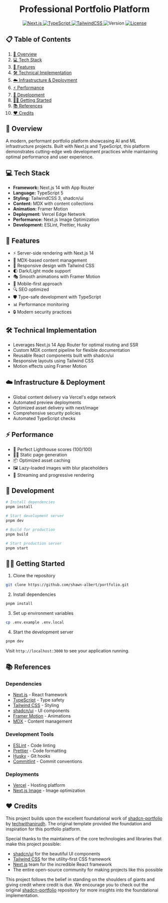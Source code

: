 <h1 align="center">Professional Portfolio Platform</h1>

<p align="center">
  <a href="https://nextjs.org" target="_blank">
    <img src="https://img.shields.io/badge/Next.js-14.2.12-black?style=for-the-badge&logo=next.js&logoColor=white" alt="Next.js" />
  </a>
  <a href="https://www.typescriptlang.org" target="_blank">
    <img src="https://img.shields.io/badge/TypeScript-5.0.0-blue?style=for-the-badge&logo=typescript&logoColor=white" alt="TypeScript" />
  </a>
  <a href="https://tailwindcss.com" target="_blank">
    <img src="https://img.shields.io/badge/TailwindCSS-3.3.0-38B2AC?style=for-the-badge&logo=tailwind-css&logoColor=white" alt="TailwindCSS" />
  </a>
  <img src="https://img.shields.io/badge/version-0.9.1-green?style=for-the-badge" alt="Version" />
  <a href="LICENSE">
    <img src="https://img.shields.io/github/license/shawn-albert/portfolio?style=for-the-badge&labelColor=000" alt="License" />
  </a>
</p>

## 📋 Table of Contents

1. [🚀 Overview](#overview)
2. [💻 Tech Stack](#tech-stack)
3. [🌟 Features](#features)
4. [🛠️ Technical Implementation](#technical-implementation)
5. [☁️ Infrastructure & Deployment](#infrastructure--deployment)
6. [⚡ Performance](#performance)
7. [🔧 Development](#development)
8. [🏃‍♂️ Getting Started](#getting-started)
9. [📚 References](#references)
10. [❤️ Credits](#credits)

## 🚀 Overview

A modern, performant portfolio platform showcasing AI and ML infrastructure projects. Built with Next.js and TypeScript, this platform demonstrates cutting-edge web development practices while maintaining optimal performance and user experience.

## 💻 Tech Stack

- **Framework:** Next.js 14 with App Router
- **Language:** TypeScript 5
- **Styling:** TailwindCSS 3, shadcn/ui
- **Content:** MDX with content collections
- **Animation:** Framer Motion
- **Deployment:** Vercel Edge Network
- **Performance:** Next.js Image Optimization
- **Development:** ESLint, Prettier, Husky

## 🌟 Features

- ⚡️ Server-side rendering with Next.js 14
- 📝 MDX-based content management
- 🎨 Responsive design with Tailwind CSS
- 🌓 Dark/Light mode support
- 🎭 Smooth animations with Framer Motion
- 📱 Mobile-first approach
- 🔍 SEO optimized
- 🛡️ Type-safe development with TypeScript
- 📊 Performance monitoring
- 🔒 Modern security practices

## 🛠️ Technical Implementation

- Leverages Next.js 14 App Router for optimal routing and SSR
- Custom MDX content pipeline for flexible documentation
- Reusable React components built with shadcn/ui
- Responsive layouts using Tailwind CSS
- Motion effects using Framer Motion

## ☁️ Infrastructure & Deployment

- Global content delivery via Vercel's edge network
- Automated preview deployments
- Optimized asset delivery with next/image
- Comprehensive security policies
- Automated TypeScript checks

## ⚡ Performance

- 💯 Perfect Lighthouse scores (100/100)
- 🏃‍♂️ Static page generation
- 📦 Optimized asset caching
- 🖼️ Lazy-loaded images with blur placeholders
- 🔄 Streaming and progressive rendering

## 🔧 Development

```bash
# Install dependencies
pnpm install

# Start development server
pnpm dev

# Build for production
pnpm build

# Start production server
pnpm start
```

## 🏃‍♂️ Getting Started

1. Clone the repository
```bash
git clone https://github.com/shawn-albert/portfolio.git
```

2. Install dependencies
```bash
pnpm install
```

3. Set up environment variables
```bash
cp .env.example .env.local
```

4. Start the development server
```bash
pnpm dev
```

Visit `http://localhost:3000` to see your application running.

## 📚 References

### Dependencies
- [Next.js](https://nextjs.org) - React framework
- [TypeScript](https://www.typescriptlang.org) - Type safety
- [Tailwind CSS](https://tailwindcss.com) - Styling
- [shadcn/ui](https://ui.shadcn.com) - UI components
- [Framer Motion](https://www.framer.com/motion) - Animations
- [MDX](https://mdxjs.com) - Content management

### Development Tools
- [ESLint](https://eslint.org) - Code linting
- [Prettier](https://prettier.io) - Code formatting
- [Husky](https://typicode.github.io/husky) - Git hooks
- [Commitlint](https://commitlint.js.org) - Commit conventions

### Deployments
- [Vercel](https://vercel.com) - Hosting platform
- [Next.js Image](https://nextjs.org/docs/api-reference/next/image) - Image optimization

## ❤️ Credits

This project builds upon the excellent foundational work of [shadcn-portfolio](https://github.com/techwithanirudh/shadcn-portfolio) by [techwithanirudh](https://github.com/techwithanirudh). The original template provided the foundation and inspiration for this portfolio platform.

Special thanks to the maintainers of the core technologies and libraries that make this project possible:

- [shadcn/ui](https://ui.shadcn.com/) for the beautiful UI components
- [Tailwind CSS](https://tailwindcss.com/) for the utility-first CSS framework
- [Next.js](https://nextjs.org/) team for the incredible React framework
- The entire open-source community for making projects like this possible

This project follows the belief in standing on the shoulders of giants and giving credit where credit is due. We encourage you to check out the original [shadcn-portfolio](https://github.com/techwithanirudh/shadcn-portfolio) repository for more insights into the foundational implementation.